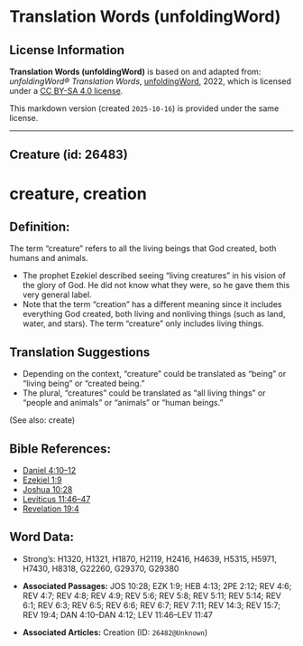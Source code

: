 # Translation Words (unfoldingWord)

## License Information

**Translation Words (unfoldingWord)** is based on and adapted from: _unfoldingWord® Translation Words_, [unfoldingWord](https://unfoldingword.org/utw), 2022, which is licensed under a [CC BY-SA 4.0 license](https://creativecommons.org/licenses/by-sa/4.0/legalcode.en).

This markdown version (created `2025-10-16`) is provided under the same license.



--------------------------------

## Creature (id: 26483)

creature, creation
==================

Definition:
-----------

The term “creature” refers to all the living beings that God created, both humans and animals.

* The prophet Ezekiel described seeing “living creatures” in his vision of the glory of God. He did not know what they were, so he gave them this very general label.
* Note that the term “creation” has a different meaning since it includes everything God created, both living and nonliving things (such as land, water, and stars). The term “creature” only includes living things.

Translation Suggestions
-----------------------

* Depending on the context, “creature” could be translated as “being” or “living being” or “created being.”
* The plural, “creatures” could be translated as “all living things” or “people and animals” or “animals” or “human beings.”

(See also: create)

Bible References:
-----------------

* [Daniel 4:10–12](https://ref.ly/Dan4:10-Dan4:12)
* [Ezekiel 1:9](https://ref.ly/Ezek1:9)
* [Joshua 10:28](https://ref.ly/Josh10:28)
* [Leviticus 11:46–47](https://ref.ly/Lev11:46-Lev11:47)
* [Revelation 19:4](https://ref.ly/Rev19:4)

Word Data:
----------

* Strong’s: H1320, H1321, H1870, H2119, H2416, H4639, H5315, H5971, H7430, H8318, G22260, G29370, G29380

* **Associated Passages:** JOS 10:28; EZK 1:9; HEB 4:13; 2PE 2:12; REV 4:6; REV 4:7; REV 4:8; REV 4:9; REV 5:6; REV 5:8; REV 5:11; REV 5:14; REV 6:1; REV 6:3; REV 6:5; REV 6:6; REV 6:7; REV 7:11; REV 14:3; REV 15:7; REV 19:4; DAN 4:10–DAN 4:12; LEV 11:46–LEV 11:47
* **Associated Articles:** Creation (ID: `26482@Unknown`)

